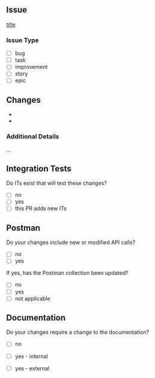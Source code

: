 
## Issue

[title](URL)

### Issue Type

* [ ] bug
* [ ] task
* [ ] improvement
* [ ] story
* [ ] epic

## Changes

*
*

### Additional Details

...

## Integration Tests

Do ITs exist that will test these changes?

* [ ] no
* [ ] yes
* [ ] this PR adds new ITs

## Postman

Do your changes include new or modified API calls?

* [ ] no
* [ ] yes

If yes, has the Postman collection been updated?

* [ ] no
* [ ] yes
* [ ] not applicable

## Documentation

Do your changes require a change to the documentation?

* [ ] no
* [ ] yes - internal
* [ ] yes - external

